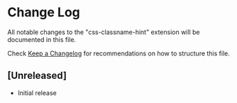 # Change Log
All notable changes to the "css-classname-hint" extension will be documented in this file.

Check [Keep a Changelog](http://keepachangelog.com/) for recommendations on how to structure this file.

## [Unreleased]
- Initial release